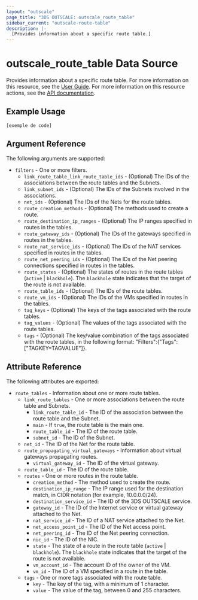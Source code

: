 ```yaml
---
layout: "outscale"
page_title: "3DS OUTSCALE: outscale_route_table"
sidebar_current: "outscale-route-table"
description: |-
  [Provides information about a specific route table.]
---
```


# outscale_route_table Data Source

Provides information about a specific route table.
For more information on this resource, see the [User Guide](https://wiki.outscale.net/display/EN/About+Route+Tables).
For more information on this resource actions, see the [API documentation](https://docs-beta.outscale.com/#3ds-outscale-api-routetable).

## Example Usage

```hcl
[exemple de code]
```

## Argument Reference

The following arguments are supported:

* `filters` - One or more filters.
  * `link_route_table_link_route_table_ids` - (Optional) The IDs of the associations between the route tables and the Subnets.
  * `link_subnet_ids` - (Optional) The IDs of the Subnets involved in the associations.
  * `net_ids` - (Optional) The IDs of the Nets for the route tables.
  * `route_creation_methods` - (Optional) The methods used to create a route.
  * `route_destination_ip_ranges` - (Optional) The IP ranges specified in routes in the tables.
  * `route_gateway_ids` - (Optional) The IDs of the gateways specified in routes in the tables.
  * `route_nat_service_ids` - (Optional) The IDs of the NAT services specified in routes in the tables.
  * `route_net_peering_ids` - (Optional) The IDs of the Net peering connections specified in routes in the tables.
  * `route_states` - (Optional) The states of routes in the route tables (`active` \| `blackhole`). The `blackhole` state indicates that the target of the route is not available.
  * `route_table_ids` - (Optional) The IDs of the route tables.
  * `route_vm_ids` - (Optional) The IDs of the VMs specified in routes in the tables.
  * `tag_keys` - (Optional) The keys of the tags associated with the route tables.
  * `tag_values` - (Optional) The values of the tags associated with the route tables.
  * `tags` - (Optional) The key/value combination of the tags associated with the route tables, in the following format: "Filters":{"Tags":["TAGKEY=TAGVALUE"]}.

## Attribute Reference

The following attributes are exported:

* `route_tables` - Information about one or more route tables.
  * `link_route_tables` - One or more associations between the route table and Subnets.
    * `link_route_table_id` - The ID of the association between the route table and the Subnet.
    * `main` - If `true`, the route table is the main one.
    * `route_table_id` - The ID of the route table.
    * `subnet_id` - The ID of the Subnet.
  * `net_id` - The ID of the Net for the route table.
  * `route_propagating_virtual_gateways` - Information about virtual gateways propagating routes.
    * `virtual_gateway_id` - The ID of the virtual gateway.
  * `route_table_id` - The ID of the route table.
  * `routes` - One or more routes in the route table.
    * `creation_method` - The method used to create the route.
    * `destination_ip_range` - The IP range used for the destination match, in CIDR notation (for example, 10.0.0.0/24).
    * `destination_service_id` - The ID of the 3DS OUTSCALE service.
    * `gateway_id` - The ID of the Internet service or virtual gateway attached to the Net.
    * `nat_service_id` - The ID of a NAT service attached to the Net.
    * `net_access_point_id` - The ID of the Net access point.
    * `net_peering_id` - The ID of the Net peering connection.
    * `nic_id` - The ID of the NIC.
    * `state` - The state of a route in the route table (`active` \| `blackhole`). The `blackhole` state indicates that the target of the route is not available.
    * `vm_account_id` - The account ID of the owner of the VM.
    * `vm_id` - The ID of a VM specified in a route in the table.
  * `tags` - One or more tags associated with the route table.
    * `key` - The key of the tag, with a minimum of 1 character.
    * `value` - The value of the tag, between 0 and 255 characters.
